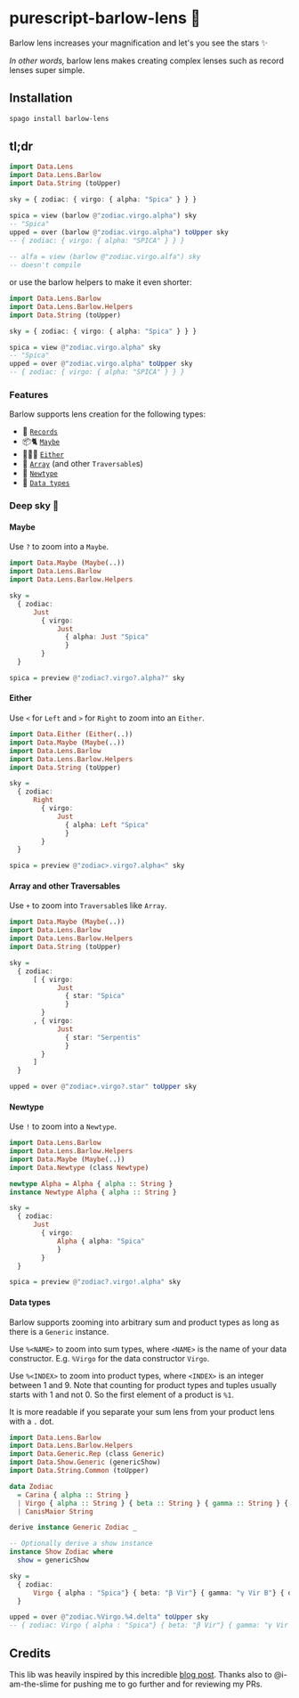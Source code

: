 # purescript-barlow-lens 🔭

Barlow lens increases your magnification and let's you see the stars ✨

*In other words,* barlow lens makes creating complex lenses such as record lenses super simple.

## Installation

```bash
spago install barlow-lens
```

## tl;dr 

```purescript
import Data.Lens 
import Data.Lens.Barlow
import Data.String (toUpper)

sky = { zodiac: { virgo: { alpha: "Spica" } } }

spica = view (barlow @"zodiac.virgo.alpha") sky
-- "Spica"
upped = over (barlow @"zodiac.virgo.alpha") toUpper sky
-- { zodiac: { virgo: { alpha: "SPICA" } } }
    
-- alfa = view (barlow @"zodiac.virgo.alfa") sky 
-- doesn't compile
```

or use the barlow helpers to make it even shorter:

```purescript
import Data.Lens.Barlow
import Data.Lens.Barlow.Helpers
import Data.String (toUpper)

sky = { zodiac: { virgo: { alpha: "Spica" } } }

spica = view @"zodiac.virgo.alpha" sky
-- "Spica"
upped = over @"zodiac.virgo.alpha" toUpper sky
-- { zodiac: { virgo: { alpha: "SPICA" } } }
```

### Features 
Barlow supports lens creation for the following types:
- 🥇 [`Records`](#tldr)
- 📦🐈 [`Maybe`](#Maybe)
- 🤷🏽‍♀️ [`Either`](#Either)
- 📜 [`Array`](#Array-and-other-Traversables) (and other `Traversable`s)
- 🎁 [`Newtype`](#Newtype)
- 🤖 [`Data types`](#Data-types)

### Deep sky 🌌

#### Maybe 
Use `?` to zoom into a `Maybe`.

```purescript 
import Data.Maybe (Maybe(..))
import Data.Lens.Barlow
import Data.Lens.Barlow.Helpers

sky =
  { zodiac:
      Just
        { virgo:
            Just
              { alpha: Just "Spica"
              }
        }
  }

spica = preview @"zodiac?.virgo?.alpha?" sky
```

#### Either
Use `<` for `Left` and `>` for `Right` to zoom into an `Either`.

```purescript 
import Data.Either (Either(..))
import Data.Maybe (Maybe(..))
import Data.Lens.Barlow
import Data.Lens.Barlow.Helpers
import Data.String (toUpper)

sky =
  { zodiac:
      Right
        { virgo:
            Just
              { alpha: Left "Spica"
              }
        }
  }

spica = preview @"zodiac>.virgo?.alpha<" sky
```


#### Array and other Traversables
Use `+` to zoom into `Traversable`s like `Array`.

```purescript 
import Data.Maybe (Maybe(..))
import Data.Lens.Barlow
import Data.Lens.Barlow.Helpers
import Data.String (toUpper)

sky =
  { zodiac:
      [ { virgo:
            Just
              { star: "Spica"
              }
        }
      , { virgo:
            Just
              { star: "Serpentis"
              }
        }
      ]
  }

upped = over @"zodiac+.virgo?.star" toUpper sky
```

#### Newtype
Use `!` to zoom into a `Newtype`.

```purescript
import Data.Lens.Barlow
import Data.Lens.Barlow.Helpers
import Data.Maybe (Maybe(..))
import Data.Newtype (class Newtype)

newtype Alpha = Alpha { alpha :: String }
instance Newtype Alpha { alpha :: String }

sky =
  { zodiac:
      Just
        { virgo:
            Alpha { alpha: "Spica"
            }
        }
  }

spica = preview @"zodiac?.virgo!.alpha" sky
```

#### Data types

Barlow supports zooming into arbitrary sum and product types as long as there is a `Generic` instance. 

Use `%<NAME>` to zoom into sum types, where `<NAME>` is the name of your data constructor. E.g. `%Virgo` for the data constructor `Virgo`. 

Use `%<INDEX>` to zoom into product types, where `<INDEX>` is an integer between 1 and 9. Note that counting for product types and tuples usually starts with 1 and not 0. So the first element of a product is `%1`.

It is more readable if you separate your sum lens from your product lens with a `.` dot. 

```purescript 
import Data.Lens.Barlow
import Data.Lens.Barlow.Helpers
import Data.Generic.Rep (class Generic)
import Data.Show.Generic (genericShow)
import Data.String.Common (toUpper)

data Zodiac
  = Carina { alpha :: String } 
  | Virgo { alpha :: String } { beta :: String } { gamma :: String } { delta :: String } 
  | CanisMaior String 

derive instance Generic Zodiac _

-- Optionally derive a show instance
instance Show Zodiac where
  show = genericShow

sky =
  { zodiac:
      Virgo { alpha : "Spica"} { beta: "β Vir"} { gamma: "γ Vir B"} { delta: "δ Vir"}
  }

upped = over @"zodiac.%Virgo.%4.delta" toUpper sky
-- { zodiac: Virgo { alpha : "Spica"} { beta: "β Vir"} { gamma: "γ Vir B"} { delta: "Δ VIR"} }
```

## Credits

This lib was heavily inspired by this incredible [blog post](https://blog.csongor.co.uk/purescript-safe-printf/#The%20problem). Thanks also to @i-am-the-slime for pushing me to go further and for reviewing my PRs. 
